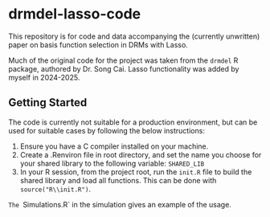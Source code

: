 # drmdel-lasso-code
This repository is for code and data accompanying the (currently unwritten) paper on basis function selection in DRMs with Lasso.

Much of the original code for the project was taken from the `drmdel` R package, authored by Dr. Song Cai. Lasso functionality was added by myself in 2024-2025.

## Getting Started

The code is currently not suitable for a production environment, but can be used for suitable cases by following the below instructions:

1. Ensure you have a C compiler installed on your machine.
2. Create a .Renviron file in root directory, and set the name you choose for your shared library to the following variable: `SHARED_LIB`
3. In your R session, from the project root, run the `init.R` file to build the shared library and load all functions. This can be done with `source("R\\init.R")`.

`The `Simulations.R` in the simulation gives an example of the usage.